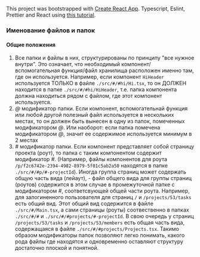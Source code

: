 This project was bootstrapped with [Create React App](https://github.com/facebook/create-react-app).
Typescript, Eslint, Prettier and React using [this tutorial](https://itnext.io/how-to-setup-typescript-eslint-prettier-and-react-in-5-minutes-44cfe8af5081).

### Именование файлов и папок

#### Общие положения

1. Все папки и файлы в них, структурированы по принципу "все нужное внутри". Это означает, что необходимый компонент/вспомогательная функция/файл хранилища расположен именно там, где он используется. Например, если компонент `HiHeader` используется ТОЛЬКО в файле `./src/#/#hi/Hi.tsx`, то он ДОЛЖЕН находится в папке `./src/#/#hi/HiHeader`, т.е. папка компонента должна находиться рядом с файлом, где этот компонент используется.
2. _@_ модификатор папки. Если компонент, вспомогательнай функция или любой другой полезный файл используется в нескольких местах, то он должен быть вынесен в одну из папок, помеченных модификатором _@_. Или наоборот: если папка помечена модификатором _@_, значит ее содержимое используется минимум в 2 местах
3. _#_ модификатор папки. Если компонент представляет собой страницу проекта (роут), то папка с таким компонентом содержит модификатор _#_. (Например, файлы компонентов для роута `/p/f2c6742e-2394-4982-8979-5f01c5ab2a50` находятся в папке `./src/#/#p/#-projectId`). Иногда группа страниц может содержать общую часть вида (лейаут), - файл общего вида для группы страниц (роутов) содержится в этом случае в промежуточной папке c модификатором _#_, соответсвующей общей части роута. Например, для залогиненного пользователя для страниц `/` и `/projects/53/tasks` есть общий вид. Этот общий вид содержится в файле `./src/#/Main.tsx`, а сами страницы (роуты) соотвественно в папках `./src/#/#` и `./src/#/#projects/#-projectId`. В свою очередь у страниц `/projects/53/tasks` и `/projects/53/members` есть общая часть вида, содержащаяся в файле `./src/#/#projects/Projects.tsx`. Такимо образом модификаторы папок позволяют легко понимать, какого рода файлы где находятся и одновременно оставляют структуру достаточно плоской и понятной.
